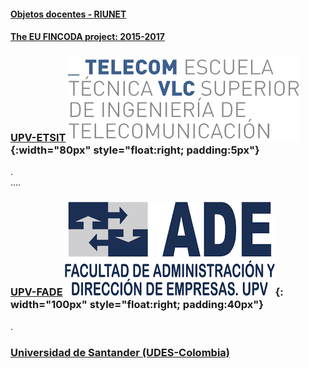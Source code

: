 
#### [Objetos docentes - RIUNET](https://riunet.upv.es/discover?rpp=10&etal=0&query=gonzalez+ladrón+de+guevara&group_by=none&page=1)

#### [The EU FINCODA project: 2015-2017](https://www.fincoda.eu)

### [UPV-ETSIT](cont-docentes-etsit.md) ![ETSIT](telecom.png){:width="80px" style="float:right; padding:5px"}    

.    
....

### [UPV-FADE](cont-docentes-fade.md) ![FADE](fade.png){: width="100px" style="float:right; padding:40px"}    

.     
    
### [Universidad de Santander (UDES-Colombia)](cont-docentes-udes.md)    
